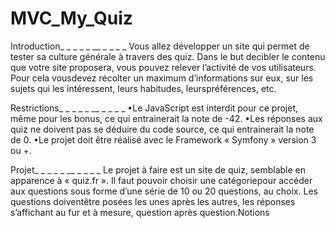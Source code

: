 # MVC_My_Quiz

Introduction_ _ _ _ _ __ _ _ _ _
Vous allez développer un site qui permet de tester sa culture générale à travers des quiz. Dans le but decibler le contenu que votre site proposera, vous pouvez relever l’activité de vos utilisateurs. Pour cela vousdevez récolter un maximum d’informations sur eux, sur les sujets qui les intéressent, leurs habitudes, leurspréférences, etc.

Restrictions_ _ _ _ _ __ _ _ _ _
•Le JavaScript est interdit pour ce projet, même pour les bonus, ce qui entrainerait la note de -42.
•Les réponses aux quiz ne doivent pas se déduire du code source, ce qui entrainerait la note de 0.
•Le projet doit être réalisé avec le Framework « Symfony » version 3 ou +.

Projet_ _ _ _ _ __ _ _ _ _
Le projet à faire est un site de quiz, semblable en apparence à « quiz.fr ». Il faut pouvoir choisir une catégoriepour accéder aux questions sous forme d’une série de 10 ou 20 questions, au choix. Les questions doiventêtre posées les unes après les autres, les réponses s’affichant au fur et à mesure, question après question.Notions
